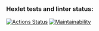 ### Hexlet tests and linter status:
[![Actions Status](https://github.com/titanmen1/python-project-lvl1/workflows/hexlet-check/badge.svg)](https://github.com/titanmen1/python-project-lvl1/actions)
[![Maintainability](https://api.codeclimate.com/v1/badges/a99a88d28ad37a79dbf6/maintainability)](https://codeclimate.com/github/codeclimate/codeclimate/maintainability)
